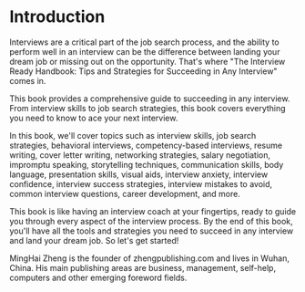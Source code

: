 # Introduction

Interviews are a critical part of the job search process, and the ability to perform well in an interview can be the difference between landing your dream job or missing out on the opportunity. That's where "The Interview Ready Handbook: Tips and Strategies for Succeeding in Any Interview" comes in.

This book provides a comprehensive guide to succeeding in any interview. From interview skills to job search strategies, this book covers everything you need to know to ace your next interview.

In this book, we'll cover topics such as interview skills, job search strategies, behavioral interviews, competency-based interviews, resume writing, cover letter writing, networking strategies, salary negotiation, impromptu speaking, storytelling techniques, communication skills, body language, presentation skills, visual aids, interview anxiety, interview confidence, interview success strategies, interview mistakes to avoid, common interview questions, career development, and more.

This book is like having an interview coach at your fingertips, ready to guide you through every aspect of the interview process. By the end of this book, you'll have all the tools and strategies you need to succeed in any interview and land your dream job. So let's get started!

MingHai Zheng is the founder of zhengpublishing.com and lives in Wuhan, China. His main publishing areas are business, management, self-help, computers and other emerging foreword fields.
